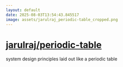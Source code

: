 ```yaml
---
layout: default
date: 2025-08-03T13:54:43.845517
image: assets/jarulraj_periodic-table_cropped.png
---
```


# [jarulraj/periodic-table](https://github.com/jarulraj/periodic-table)

system design principles laid out like a periodic table
